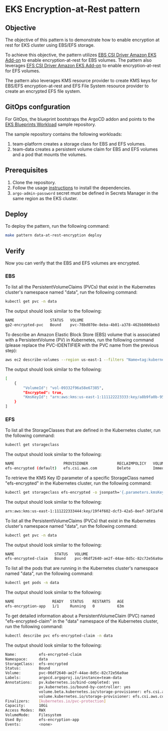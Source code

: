 # EKS Encryption-at-Rest pattern

## Objective

The objective of this pattern is to demonstrate how to enable encryption at rest for EKS cluster using EBS/EFS storage.

To achieve this objective, the pattern utilizes [EBS CSI Driver Amazon EKS Add-on](https://aws-quickstart.github.io/cdk-eks-blueprints/addons/ebs-csi-driver/) to enable encryption-at-rest for EBS volumes. The pattern also leverages [EFS CSI Driver Amazon EKS Add-on](https://aws-quickstart.github.io/cdk-eks-blueprints/addons/efs-csi-driver/) to enable encryption-at-rest for EFS volumes.

The pattern also leverages KMS resource provider to create KMS keys for EBS/EFS encryption-at-rest and EFS File System resource provider to create an encrypted EFS file system.

## GitOps confguration

For GitOps, the blueprint bootstraps the ArgoCD addon and points to the [EKS Blueprints Workload](https://github.com/aws-samples/eks-blueprints-workloads) sample repository.

The sample repository contains the following workloads:

1. team-platform creates a storage class for EBS and EFS volumes.
2. team-data creates a persistent volume claim for EBS and EFS volumes and a pod that mounts the volumes.

## Prerequisites

1. Clone the repository.
2. Follow the usage [instructions](README.md#usage) to install the dependencies.
3. `argo-admin-password` secret must be defined in Secrets Manager in the same region as the EKS cluster.

## Deploy

To deploy the pattern, run the following command:

```bash
make pattern data-at-rest-encryption deploy
```

## Verify

Now you can verify that the EBS and EFS volumes are encrypted.

### EBS

To list all the PersistentVolumeClaims (PVCs) that exist in the Kubernetes cluster's namespace named "data", run the following command:

```bash
kubectl get pvc -n data
```

The output should look similar to the following:

```bash
NAME                STATUS   VOLUME                                     CAPACITY   ACCESS MODES   STORAGECLASS    AGE
gp2-encrypted-pvc   Bound    pvc-78bd070e-8eba-4b01-a378-462bb806beb3   10Gi       RWO            gp2-encrypted   14m
```

To describe an Amazon Elastic Block Store (EBS) volume that is associated with a PersistentVolume (PV) in Kubernetes, run the following command (please replace the PVC-IDENTIFIER with the PVC name from the previous step):

```bash
aws ec2 describe-volumes --region us-east-1 --filters "Name=tag:kubernetes.io/created-for/pv/name,Values=<PVC-IDENTIFIER>" --query 'Volumes[*].{VolumeId:VolumeId, Encrypted:Encrypted, KmsKeyId:KmsKeyId}'
```

The output should look similar to the following:

```bash
[
    {
        "VolumeId": "vol-09332f96a58e67385",
        "Encrypted": true,
        "KmsKeyId": "arn:aws:kms:us-east-1:111122223333:key/a8b9fa0b-955f-4f85-85c1-8f911003390e"
    }
]
```

### EFS

To list all the StorageClasses that are defined in the Kubernetes cluster, run the following command:

```bash
kubectl get storageclass
```

The output should look similar to the following:

```bash
NAME                      PROVISIONER             RECLAIMPOLICY   VOLUMEBINDINGMODE      ALLOWVOLUMEEXPANSION   AGE
efs-encrypted (default)   efs.csi.aws.com         Delete          Immediate              false                  70m
```

To retrieve the KMS Key ID parameter of a specific StorageClass named "efs-encrypted" in the Kubernetes cluster, run the following command:

```bash
kubectl get storageclass efs-encrypted -o jsonpath='{.parameters.kmsKeyId}'
```

The output should look similar to the following:

```bash
arn:aws:kms:us-east-1:111222333444:key/19f4f602-dcf3-42a5-8eef-38f2af4b3626%  
```

To list all the PersistentVolumeClaims (PVCs) that exist in the Kubernetes cluster's namespace named "data", run the following command:

```bash
kubectl get pvc -n data
```

The output should look similar to the following:

```bash
NAME                  STATUS   VOLUME                                     CAPACITY   ACCESS MODES   STORAGECLASS    AGE
efs-encrypted-claim   Bound    pvc-06df2640-ae2f-44ae-8d5c-82c72e56a9ae   10Gi       RWX            efs-encrypted   63m
```

To list all the pods that are running in the Kubernetes cluster's namespace named "data", run the following command:

```bash
kubectl get pods -n data
```

The output should look similar to the following:

```bash
NAME                 READY   STATUS    RESTARTS   AGE
efs-encryption-app   1/1     Running   0          63m
```

To get detailed information about a PersistentVolumeClaim (PVC) named "efs-encrypted-claim" in the "data" namespace of the Kubernetes cluster, run the following command:

```bash
kubectl describe pvc efs-encrypted-claim -n data
```

The output should look similar to the following:

```bash
Name:          efs-encrypted-claim
Namespace:     data
StorageClass:  efs-encrypted
Status:        Bound
Volume:        pvc-06df2640-ae2f-44ae-8d5c-82c72e56a9ae
Labels:        argocd.argoproj.io/instance=team-data
Annotations:   pv.kubernetes.io/bind-completed: yes
               pv.kubernetes.io/bound-by-controller: yes
               volume.beta.kubernetes.io/storage-provisioner: efs.csi.aws.com
               volume.kubernetes.io/storage-provisioner: efs.csi.aws.com
Finalizers:    [kubernetes.io/pvc-protection]
Capacity:      10Gi
Access Modes:  RWX
VolumeMode:    Filesystem
Used By:       efs-encryption-app
Events:        <none>
```

